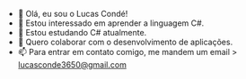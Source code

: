 - 👋 Olá, eu sou o Lucas Condé!
- 👀 Estou interessado em aprender a linguagem C#.
- 🌱 Estou estudando C# atualmente.
- 💞️ Quero colaborar com o desenvolvimento de aplicações.
- 📫 Para entrar em contato comigo, me mandem um email > lucasconde3650@gmail.com
